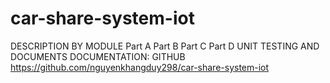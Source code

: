 # car-share-system-iot
DESCRIPTION BY MODULE
Part A
Part B
Part C
Part D
 UNIT TESTING AND DOCUMENTS 
 DOCUMENTATION:
 GITHUB
 https://github.com/nguyenkhangduy298/car-share-system-iot
